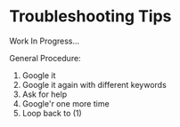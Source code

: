 # Troubleshooting Tips

Work In Progress...

General Procedure:

 1.  Google it
 2.  Google it again with different keywords
 3.  Ask for help
 4.  Google'r one more time
 5.  Loop back to (1)






